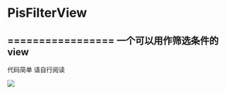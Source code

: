 # PisFilterView
=================
一个可以用作筛选条件的view
-----------------------
代码简单 请自行阅读

![](https://github.com/cyjFS/PisFilterView/raw/master/PisFilterView/Unititled.gif)
